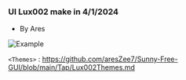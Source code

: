 ### UI Lux002 make in 4/1/2024
- By Ares

![Example](https://cdn.discordapp.com/attachments/1238413465085804564/1238418293036027924/image.png?ex=679a99a9&is=67994829&hm=145561c80f46ef66bab1b33976b8d9ea6e29b11e83c230b88f662a39b05e9bc5&)

`<Themes>` : <https://github.com/aresZee7/Sunny-Free-GUI/blob/main/Tap/Lux002Themes.md>
